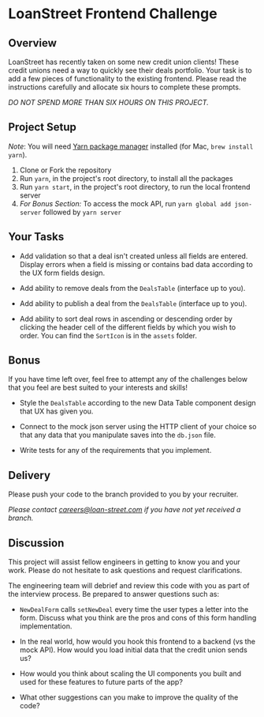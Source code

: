 # LoanStreet Frontend Challenge

## Overview

LoanStreet has recently taken on some new credit union clients! These credit unions need a way to quickly see their deals portfolio. Your task is to add a few pieces of functionality to the existing frontend. Please read the instructions carefully and allocate six hours to complete these prompts.

_*DO NOT SPEND MORE THAN SIX HOURS ON THIS PROJECT.*_

## Project Setup

_Note_: You will need [Yarn package manager](https://yarnpkg.com/getting-started/install) installed (for Mac, `brew install yarn`).
1. Clone or Fork the repository
2. Run `yarn`, in the project's root directory, to install all the packages
3. Run `yarn start`, in the project's root directory, to run the local frontend server
4. _For Bonus Section:_ To access the mock API, run `yarn global add json-server` followed by `yarn server`

## Your Tasks

- Add validation so that a deal isn't created unless all fields are entered. Display errors when a field is missing or contains bad data according to the UX form fields design.

- Add ability to remove deals from the `DealsTable` (interface up to you).

- Add ability to publish a deal from the `DealsTable` (interface up to you).

- Add ability to sort deal rows in ascending or descending order by clicking the header cell of the different fields by which you wish to order. You can find the `SortIcon` is in the `assets` folder.

## Bonus

If you have time left over, feel free to attempt any of the challenges below that you feel are best suited to your interests and skills!

- Style the `DealsTable` according to the new Data Table component design that UX has given you. 

- Connect to the mock json server using the HTTP client of your choice so that any data that you manipulate saves into the `db.json` file.

- Write tests for any of the requirements that you implement.

## Delivery

Please push your code to the branch provided to you by your recruiter.

_*Please contact careers@loan-street.com if you have not yet received a branch.*_

## Discussion

This project will assist fellow engineers in getting to know you and your work. Please do not hesitate to ask questions and request clarifications.

The engineering team will debrief and review this code with you as part of the interview process. Be prepared to answer questions such as:

- `NewDealForm` calls `setNewDeal` every time the user types a letter into the form. Discuss what you think are the pros and cons of this form handling implementation.

- In the real world, how would you hook this frontend to a backend (vs the mock API). How would you load initial data that the credit union sends us?

- How would you think about scaling the UI components you built and used for these features to future parts of the app?

- What other suggestions can you make to improve the quality of the code?
